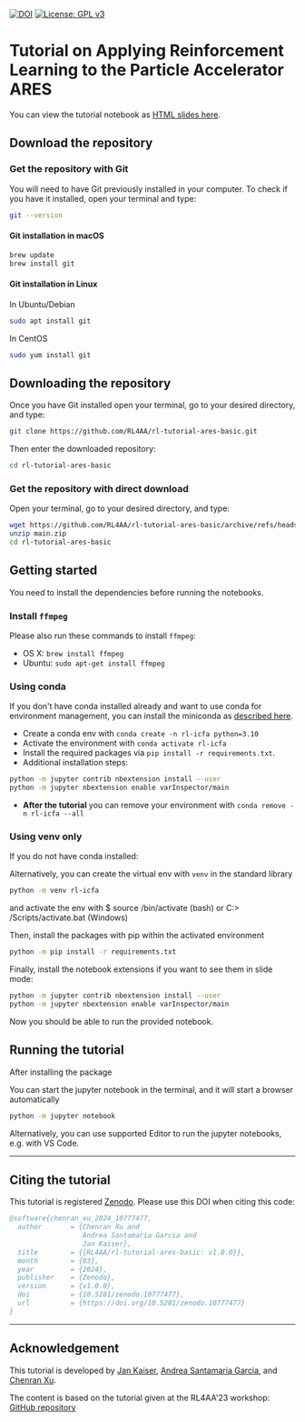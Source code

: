 [![DOI](https://zenodo.org/badge/761710489.svg)](https://zenodo.org/doi/10.5281/zenodo.10777476)
[![License: GPL v3](https://img.shields.io/badge/License-GPLv3-blue.svg)](https://www.gnu.org/licenses/gpl-3.0)

# Tutorial on Applying Reinforcement Learning to the Particle Accelerator ARES

You can view the tutorial notebook as [HTML slides here](https://RL4AA.github.io/rl-tutorial-ares-basic/slides.html#/).

## Download the repository

### Get the repository with Git

You will need to have Git previously installed in your computer.
To check if you have it installed, open your terminal and type:

```bash
git --version
```

#### Git installation in macOS

```bash
brew update
brew install git
```

#### Git installation in Linux

In Ubuntu/Debian

```bash
sudo apt install git
```

In CentOS

```bash
sudo yum install git
```

## Downloading the repository

Once you have Git installed open your terminal, go to your desired directory, and type:

```bash
git clone https://github.com/RL4AA/rl-tutorial-ares-basic.git
```

Then enter the downloaded repository:

```bash
cd rl-tutorial-ares-basic
```

### Get the repository with direct download

Open your terminal, go to your desired directory, and type:

```bash
wget https://github.com/RL4AA/rl-tutorial-ares-basic/archive/refs/heads/main.zip
unzip main.zip
cd rl-tutorial-ares-basic
```

## Getting started

You need to install the dependencies before running the notebooks.

### Install `ffmpeg`

Please also run these commands to install `ffmpeg`:

- OS X: `brew install ffmpeg`
- Ubuntu: `sudo apt-get install ffmpeg`

### Using conda

If you don't have conda installed already and want to use conda for environment management, you can install the miniconda as [described here](https://docs.conda.io/projects/miniconda/en/latest/miniconda-install.html).

- Create a conda env with `conda create -n rl-icfa python=3.10`
- Activate the environment with `conda activate rl-icfa`
- Install the required packages via `pip install -r requirements.txt`.
- Additional installation steps:

```bash
python -m jupyter contrib nbextension install --user
python -m jupyter nbextension enable varInspector/main
```

- **After the tutorial** you can remove your environment with `conda remove -n rl-icfa --all`

### Using venv only

If you do not have conda installed:

Alternatively, you can create the virtual env with `venv` in the standard library

```bash
python -m venv rl-icfa
```

and activate the env with $ source <venv>/bin/activate (bash) or C:> <venv>/Scripts/activate.bat (Windows)

Then, install the packages with pip within the activated environment

```bash
python -m pip install -r requirements.txt
```

Finally, install the notebook extensions if you want to see them in slide mode:

```bash
python -m jupyter contrib nbextension install --user
python -m jupyter nbextension enable varInspector/main
```

Now you should be able to run the provided notebook.

## Running the tutorial

After installing the package

You can start the jupyter notebook in the terminal, and it will start a browser automatically

```bash
python -m jupyter notebook
```

Alternatively, you can use supported Editor to run the jupyter notebooks, e.g. with VS Code.

---

## Citing the tutorial

This tutorial is registered [Zenodo](https://zenodo.org/doi/10.5281/zenodo.10777476).
Please use this DOI when citing this code:

```bibtex
@software{chenran_xu_2024_10777477,
  author       = {Chenran Xu and
                  Andrea Santamaria Garcia and
                  Jan Kaiser},
  title        = {{RL4AA/rl-tutorial-ares-basic: v1.0.0}},
  month        = {03},
  year         = {2024},
  publisher    = {Zenodo},
  version      = {v1.0.0},
  doi          = {10.5281/zenodo.10777477},
  url          = {https://doi.org/10.5281/zenodo.10777477}
}
```

---

## Acknowledgement

This tutorial is developed by [Jan Kaiser](https://github.com/jank324), [Andrea Santamaria Garcia](https://github.com/ansantam), and [Chenran Xu](https://github.com/cr-xu).

The content is based on the tutorial given at the RL4AA'23 workshop: [GitHub repository](https://github.com/RL4AA/RL4AA23)
